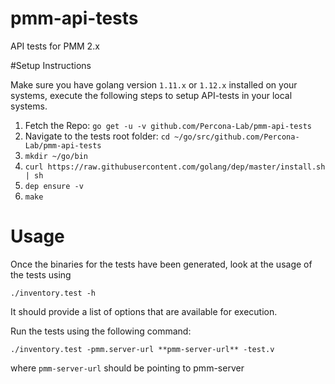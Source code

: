 # pmm-api-tests

API tests for PMM 2.x

#Setup Instructions

Make sure you have golang version `1.11.x` or `1.12.x` installed on your systems, execute the following steps
to setup API-tests in your local systems.

1)  Fetch the Repo: `go get -u -v github.com/Percona-Lab/pmm-api-tests`
2)  Navigate to the tests root folder:  `cd ~/go/src/github.com/Percona-Lab/pmm-api-tests`
3)  `mkdir ~/go/bin`
4)  `curl https://raw.githubusercontent.com/golang/dep/master/install.sh | sh`
5)  `dep ensure -v`
6)  `make`


# Usage

Once the binaries for the tests have been generated, look at the usage of the tests using

`./inventory.test -h`

It should provide a list of options that are available for execution.

Run the tests using the following command:

`./inventory.test -pmm.server-url **pmm-server-url** -test.v`

where `pmm-server-url` should be pointing to pmm-server
